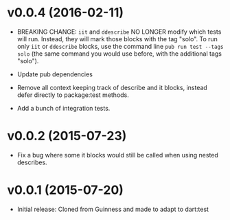 # v0.0.4 (2016-02-11)

- BREAKING CHANGE:
  `iit` and `ddescribe` NO LONGER modify which tests will run. Instead,
  they will mark those blocks with the tag "solo". To run only
  `iit` or `ddescribe` blocks, use the command line
  `pub run test --tags solo` (the same command you would use before,
  with the additional tags "solo").

- Update pub dependencies

- Remove all context keeping track of describe and it blocks,
  instead defer directly to package:test methods.

- Add a bunch of integration tests.

# v0.0.2 (2015-07-23)

- Fix a bug where some it blocks would still be called when using
  nested describes.

# v0.0.1 (2015-07-20)

- Initial release: Cloned from Guinness and made to adapt to dart:test

